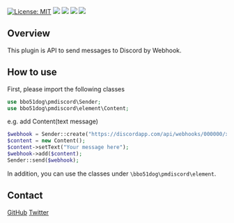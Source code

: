 [![License: MIT](https://img.shields.io/badge/License-MIT-yellow.svg)](https://github.com/bbo51dog/PMLineAPI/blob/master/LICENSE)
[![](https://poggit.pmmp.io/shield.state/PMDiscordAPI)](https://poggit.pmmp.io/p/PMDiscordAPI)
[![](https://poggit.pmmp.io/shield.api/PMDiscordAPI)](https://poggit.pmmp.io/p/PMDiscordAPI)
[![](https://poggit.pmmp.io/shield.dl/PMDiscordAPI)](https://poggit.pmmp.io/p/PMDiscordAPI)
[![](https://poggit.pmmp.io/shield.dl.total/PMDiscordAPI)](https://poggit.pmmp.io/p/PMDiscordAPI)

## Overview
This plugin is API to send messages to Discord by Webhook.

## How to use

First, please import the following classes
```php
use bbo51dog\pmdiscord\Sender;
use bbo51dog\pmdiscord\element\Content;
```

e.g.
add Content(text message)
```php
$webhook = Sender::create("https://discordapp.com/api/webhooks/000000/xxxxxx");
$content = new Content();
$content->setText("Your message here");
$webhook->add($content);
Sender::send($webhook);
```

In addition, you can use the classes under ``\bbo51dog\pmdiscord\element``.

## Contact
[GitHub](https://github.com/bbo51dog)
[Twitter](https://twitter.com/bbo51dog)
